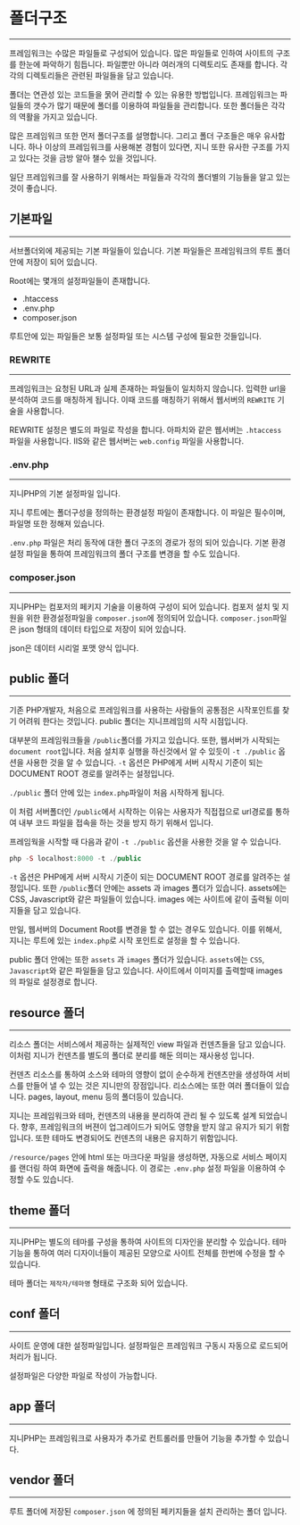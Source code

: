 # 폴더구조
---
프레임워크는 수많은 파일들로 구성되어 있습니다. 많은 파일들로 인하여 사이트의 구조를 한눈에 파악하기 힘듭니다. 파일뿐만 아니라 여러개의 디렉토리도 존재를 합니다.
각각의 디렉토리들은 관련된 파일들을 담고 있습니다.

폴더는 연관성 있는 코드들을 묽어 관리할 수 있는 유용한 방법입니다.
프레임워크는 파일들의 갯수가 많기 때문에 폴더를 이용하여 파일들을 관리합니다. 또한 폴더들은 각각의 역활을 가지고 있습니다.

많은 프레임워크 또한 먼저 폴더구조를 설명합니다. 그리고 폴더 구조들은 매우 유사합니다. 
하나 이상의 프레임워크를 사용해본 경험이 있다면, 지니 또한 유사한 구조를 가지고 있다는 것을 금방 알아 챌수 있을 것입니다.

일단 프레임워크를 잘 사용하기 위해서는 파일들과 각각의 폴더별의 기능들을 알고 있는 것이 좋습니다.


## 기본파일
---
서브폴더외에 제공되는 기본 파일들이 있습니다. 기본 파일들은 프레임워크의 루트 폴더안에 저장이 되어 있습니다.

Root에는 몇개의 설정파일들이 존재합니다.
* .htaccess
* .env.php
* composer.json

루트안에 있는 파일들은 보통 설정파일 또는 시스템 구성에 필요한 것들입니다.

### REWRITE
---
프레임워크는 요청된 URL과 실제 존재하는 파일들이 일치하지 않습니다. 입력한 url을 분석하여 코드를 매칭하게 됩니다.
이때 코드를 매칭하기 위해서 웹서버의 `REWRITE` 기술을 사용합니다.

REWRITE 설정은 별도의 파일로 작성을 합니다. 아파치와 같은 웹서버는 `.htaccess` 파일을 사용합니다. IIS와 같은 웹서버는 `web.config` 파일을 사용합니다.

### .env.php
---
지니PHP의 기본 설정파일 입니다. 

지니 루트에는 폴더구성을 정의하는 환경설정 파일이 존재합니다. 이 파일은 필수이며, 파일명 또한 정해져 있습니다.

`.env.php` 파일은 처리 동작에 대한 폴더 구조의 경로가 정의 되어 있습니다. 
기본 환경설정 파일을 통하여 프레임워크의 폴더 구조를 변경을 할 수도 있습니다. 


### composer.json
---
지니PHP는 컴포저의 페키지 기술을 이용하여 구성이 되어 있습니다. 컴포저 설치 및 지원을 위한 환경설정파일을 `composer.json`에 정의되어 있습니다. 
`composer.json`파일은 json 형태의 데이터 타입으로 저장이 되어 있습니다.

json은 데이터 시리얼 포맷 양식 입니다.


## public 폴더
---
기존 PHP개발자, 처음으로 프레임워크를 사용하는 사람들의 공통점은 시작포인트를 찾기 어려워 한다는 것입니다. 
public 폴더는 지니프레임의 시작 시점입니다.

대부분의 프레임워크들을 `/public`폴더를 가지고 있습니다. 또한, 웹서버가 시작되는 `document root`입니다. 
처음 설치후 실행을 하신것에서 알 수 있듯이 `-t ./public` 옵션을 사용한 것을 알 수 있습니다. `-t` 옵션은 PHP에게 서버 시작시 기준이 되는 DOCUMENT ROOT 경로를 알려주는 설정입니다.

`./public` 폴더 안에 있는 `index.php`파일이 처음 시작하게 됩니다.

이 처럼 서버폴더인 `/public`에서 시작하는 이유는 사용자가 직접접으로 url경로를 통하여 내부 코드 파일을 접속을 하는 것을 방지 하기 위해서 입니다.

프레임웍을 시작할 때 다음과 같이 `-t ./public` 옵션을 사용한 것을 알 수 있습니다.

```php
php -S localhost:8000 -t ./public
```

`-t` 옵션은 PHP에게 서버 시작시 기준이 되는 DOCUMENT ROOT 경로를 알려주는 설정입니다. 또한 `/public`폴더 안에는 assets 과 images 폴더가 있습니다. 
assets에는 CSS, Javascript와 같은 파일들이 있습니다. images 에는 사이트에 같이 출력될 이미지들을 담고 있습니다. 

만일, 웹서버의 Document Root를 변경을 할 수 없는 경우도 있습니다. 이를 위해서, 지니는 루트에 있는 `index.php`로 시작 포인트로 설정을 할 수 있습니다.

public 폴더 안에는 또한 `assets` 과 `images` 폴더가 있습니다. `assets`에는 `CSS`, `Javascript`와 같은 파일들을 담고 있습니다.
사이트에서 이미지를 출력할때 images 의 파일로 설정경로 합니다.

## resource 폴더
---
리소스 폴더는 서비스에서 제공하는 실제적인 view 파일과 컨덴츠들을 담고 있습니다. 이처럼 지니가 컨덴츠를 별도의 폴더로 분리를 해둔 의미는 재사용성 입니다. 

컨덴츠 리소스를 통하여 소스와 테마의 영향이 없이 순수하게 컨덴츠만을 생성하여 서비스를 만들어 낼 수 있는 것은 지니만의 장점입니다. 
리소스에는 또한 여러 폴더들이 있습니다. pages, layout, menu 등의 폴더등이 있습니다.

지니는 프레임워크와 테마, 컨덴츠의 내용을 분리하여 관리 될 수 있도록 설계 되었습니다. 
향후, 프레임워크의 버젼이 업그레이드가 되어도 영향을 받지 않고 유지가 되기 위함입니다. 또한 테마도 변경되어도 컨덴츠의 내용은 유지하기 위함입니다.

`/resource/pages` 안에 html 또는 마크다운 파일을 생성하면, 자동으로 서비스 페이지를 랜더링 하여 화면에 출력을 해줍니다.
이 경로는 `.env.php` 설정 파일을 이용하여 수정할 수도 있습니다.


## theme 폴더
---
지니PHP는 별도의 테마를 구성을 통하여 사이트의 디자인을 분리할 수 있습니다.
테마 기능을 통하여 여러 디자이너들이 제공된 모양으로 사이트 전체를 한번에 수정을 할 수 있습니다.

테마 폴더는 `제작자/테마명` 형태로 구조화 되어 있습니다. 

## conf 폴더
---
사이트 운영에 대한 설정파일입니다. 설정파일은 프레임워크 구동시 자동으로 로드되어 처리가 됩니다.

설정파일은 다양한 파일로 작성이 가능합니다.

## app 폴더
---
지니PHP는 프레임워크로 사용자가 추가로 컨트롤러를 만들어 기능을 추가할 수 있습니다.

## vendor 폴더
---
루트 폴더에 저장된 `composer.json` 에 정의된 페키지들을 설치 관리하는 폴더 입니다. 
